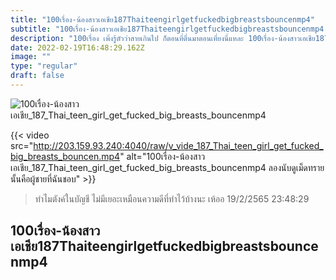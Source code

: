 ```yaml
---
title: "100เรื่อง-น้องสาวเอเชีย187Thaiteengirlgetfuckedbigbreastsbouncenmp4"
subtitle: "100เรื่อง-น้องสาวเอเชีย187Thaiteengirlgetfuckedbigbreastsbouncenmp4 นอกจากปากดี ก็ไม่มีอะไรดีแล้ว"
description: "100เรื่อง เพิ่งรู้ตัวว่าสายเกินไป ก็ตอนที่ตื่นมาตอนเที่ยงนี่แหละ 100เรื่อง-น้องสาวเอเชีย187Thaiteengirlgetfuckedbigbreastsbouncenmp4 19/2/2565 23:48:29"
date: 2022-02-19T16:48:29.162Z
image: ""
type: "regular"
draft: false
---
```


![100เรื่อง-น้องสาวเอเชีย_187_Thai_teen_girl_get_fucked_big_breasts_bouncenmp4](http://203.159.93.240:4040/raw/v_vide_187_Thai_teen_girl_get_fucked_big_breasts_bouncen.jpg)

{{< video src="http://203.159.93.240:4040/raw/v_vide_187_Thai_teen_girl_get_fucked_big_breasts_bouncen.mp4" alt="100เรื่อง-น้องสาวเอเชีย_187_Thai_teen_girl_get_fucked_big_breasts_bouncenmp4 ลองนับดูเม็ดทราย นั้นคือผู้ชายที่ฉันชอบ" >}}


> ทำไมตังค์ในบัญชี ไม่มีเยอะเหมือนความดีที่ทำไว้บ้างนะ เห้ออ 19/2/2565 23:48:29

## 100เรื่อง-น้องสาวเอเชีย187Thaiteengirlgetfuckedbigbreastsbouncenmp4
